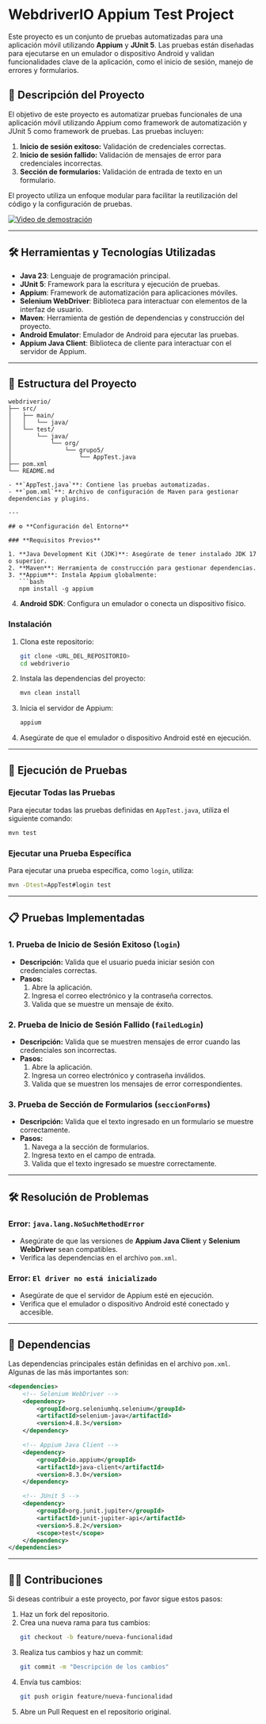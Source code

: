 # WebdriverIO Appium Test Project

Este proyecto es un conjunto de pruebas automatizadas para una aplicación móvil utilizando **Appium** y **JUnit 5**. Las pruebas están diseñadas para ejecutarse en un emulador o dispositivo Android y validan funcionalidades clave de la aplicación, como el inicio de sesión, manejo de errores y formularios.

## 🚀 **Descripción del Proyecto**

El objetivo de este proyecto es automatizar pruebas funcionales de una aplicación móvil utilizando Appium como framework de automatización y JUnit 5 como framework de pruebas. Las pruebas incluyen:

1. **Inicio de sesión exitoso:** Validación de credenciales correctas.
2. **Inicio de sesión fallido:** Validación de mensajes de error para credenciales incorrectas.
3. **Sección de formularios:** Validación de entrada de texto en un formulario.

El proyecto utiliza un enfoque modular para facilitar la reutilización del código y la configuración de pruebas.

[![Video de demostración](assets/WebDriverIO.gif)](assets/WebDriverIO.gif)

---

## 🛠️ **Herramientas y Tecnologías Utilizadas**

- **Java 23**: Lenguaje de programación principal.
- **JUnit 5**: Framework para la escritura y ejecución de pruebas.
- **Appium**: Framework de automatización para aplicaciones móviles.
- **Selenium WebDriver**: Biblioteca para interactuar con elementos de la interfaz de usuario.
- **Maven**: Herramienta de gestión de dependencias y construcción del proyecto.
- **Android Emulator**: Emulador de Android para ejecutar las pruebas.
- **Appium Java Client**: Biblioteca de cliente para interactuar con el servidor de Appium.

---

## 📂 **Estructura del Proyecto**

```
webdriverio/
├── src/
│   ├── main/
│   │   └── java/
│   └── test/
│       └── java/
│           └── org/
│               └── grupo5/
│                   └── AppTest.java
├── pom.xml
└── README.md

- **`AppTest.java`**: Contiene las pruebas automatizadas.
- **`pom.xml`**: Archivo de configuración de Maven para gestionar dependencias y plugins.

---

## ⚙️ **Configuración del Entorno**

### **Requisitos Previos**

1. **Java Development Kit (JDK)**: Asegúrate de tener instalado JDK 17 o superior.
2. **Maven**: Herramienta de construcción para gestionar dependencias.
3. **Appium**: Instala Appium globalmente:
   ```bash
   npm install -g appium
   ```
4. **Android SDK**: Configura un emulador o conecta un dispositivo físico.

### **Instalación**

1. Clona este repositorio:
   ```bash
   git clone <URL_DEL_REPOSITORIO>
   cd webdriverio
   ```

2. Instala las dependencias del proyecto:
   ```bash
   mvn clean install
   ```

3. Inicia el servidor de Appium:
   ```bash
   appium
   ```

4. Asegúrate de que el emulador o dispositivo Android esté en ejecución.

---

## 🧪 **Ejecución de Pruebas**

### **Ejecutar Todas las Pruebas**

Para ejecutar todas las pruebas definidas en `AppTest.java`, utiliza el siguiente comando:

```bash
mvn test
```

### **Ejecutar una Prueba Específica**

Para ejecutar una prueba específica, como `login`, utiliza:

```bash
mvn -Dtest=AppTest#login test
```

---

## 📋 **Pruebas Implementadas**

### **1. Prueba de Inicio de Sesión Exitoso (`login`)**
- **Descripción:** Valida que el usuario pueda iniciar sesión con credenciales correctas.
- **Pasos:**
  1. Abre la aplicación.
  2. Ingresa el correo electrónico y la contraseña correctos.
  3. Valida que se muestre un mensaje de éxito.

### **2. Prueba de Inicio de Sesión Fallido (`failedLogin`)**
- **Descripción:** Valida que se muestren mensajes de error cuando las credenciales son incorrectas.
- **Pasos:**
  1. Abre la aplicación.
  2. Ingresa un correo electrónico y contraseña inválidos.
  3. Valida que se muestren los mensajes de error correspondientes.

### **3. Prueba de Sección de Formularios (`seccionForms`)**
- **Descripción:** Valida que el texto ingresado en un formulario se muestre correctamente.
- **Pasos:**
  1. Navega a la sección de formularios.
  2. Ingresa texto en el campo de entrada.
  3. Valida que el texto ingresado se muestre correctamente.

---

## 🛠️ **Resolución de Problemas**

### **Error: `java.lang.NoSuchMethodError`**
- Asegúrate de que las versiones de **Appium Java Client** y **Selenium WebDriver** sean compatibles.
- Verifica las dependencias en el archivo `pom.xml`.

### **Error: `El driver no está inicializado`**
- Asegúrate de que el servidor de Appium esté en ejecución.
- Verifica que el emulador o dispositivo Android esté conectado y accesible.

---

## 📜 **Dependencias**

Las dependencias principales están definidas en el archivo `pom.xml`. Algunas de las más importantes son:

```xml
<dependencies>
    <!-- Selenium WebDriver -->
    <dependency>
        <groupId>org.seleniumhq.selenium</groupId>
        <artifactId>selenium-java</artifactId>
        <version>4.8.3</version>
    </dependency>

    <!-- Appium Java Client -->
    <dependency>
        <groupId>io.appium</groupId>
        <artifactId>java-client</artifactId>
        <version>8.3.0</version>
    </dependency>

    <!-- JUnit 5 -->
    <dependency>
        <groupId>org.junit.jupiter</groupId>
        <artifactId>junit-jupiter-api</artifactId>
        <version>5.8.2</version>
        <scope>test</scope>
    </dependency>
</dependencies>
```

---

## 👨‍💻 **Contribuciones**

Si deseas contribuir a este proyecto, por favor sigue estos pasos:

1. Haz un fork del repositorio.
2. Crea una nueva rama para tus cambios:
   ```bash
   git checkout -b feature/nueva-funcionalidad
   ```
3. Realiza tus cambios y haz un commit:
   ```bash
   git commit -m "Descripción de los cambios"
   ```
4. Envía tus cambios:
   ```bash
   git push origin feature/nueva-funcionalidad
   ```
5. Abre un Pull Request en el repositorio original.